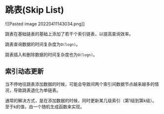 # 跳表(Skip List)

![[Pasted image 20220411143034.png]]

跳表在基础链表的基础上添加了若干个索引链表，以提高查询效率。

跳表查询数据的时间复杂度为`O(logn)`。

跳表插入和删除数据的时间复杂度也为`O(logn)`。

## 索引动态更新

当不停地往跳表添加数据的时候，可能会导致间两个索引间数据节点越来越多的情况，导致跳表退化为单链表。

通常的解决方式，是在添加数据的时候，同时更新某几级索引（第1级到第k级）。至于k的值，由一个随机生成函数来实现。